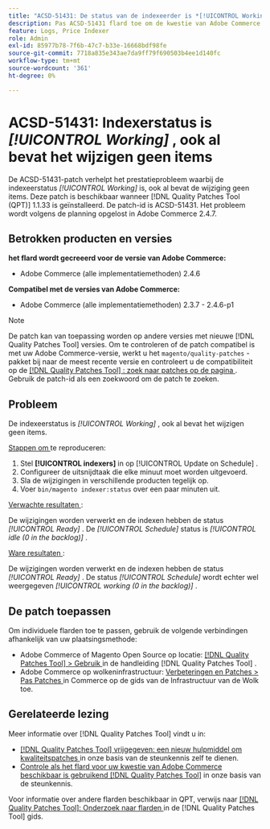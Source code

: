 ```yaml
---
title: "ACSD-51431: De status van de indexeerder is *[!UICONTROL Working]* alhoewel er geen ingangen in de changelog zijn"
description: Pas ACSD-51431 flard toe om de kwestie van Adobe Commerce te bevestigen waar de indexeerstatus * [!UICONTROL Working]* is alhoewel er geen ingangen in de verandering zijn.
feature: Logs, Price Indexer
role: Admin
exl-id: 85977b78-7f6b-47c7-b33e-16668bdf98fe
source-git-commit: 7718a835e343ae7da9ff79f690503b4ee1d140fc
workflow-type: tm+mt
source-wordcount: '361'
ht-degree: 0%

---
```


# ACSD-51431: Indexerstatus is *[!UICONTROL Working]* , ook al bevat het wijzigen geen items

De ACSD-51431-patch verhelpt het prestatieprobleem waarbij de indexeerstatus *[!UICONTROL Working]* is, ook al bevat de wijziging geen items. Deze patch is beschikbaar wanneer [!DNL Quality Patches Tool (QPT)] 1.1.33 is geïnstalleerd. De patch-id is ACSD-51431. Het probleem wordt volgens de planning opgelost in Adobe Commerce 2.4.7.

## Betrokken producten en versies

**het flard wordt gecreeerd voor de versie van Adobe Commerce:**

* Adobe Commerce (alle implementatiemethoden) 2.4.6

**Compatibel met de versies van Adobe Commerce:**

* Adobe Commerce (alle implementatiemethoden) 2.3.7 - 2.4.6-p1

>[!NOTE]
>
>De patch kan van toepassing worden op andere versies met nieuwe [!DNL Quality Patches Tool] versies. Om te controleren of de patch compatibel is met uw Adobe Commerce-versie, werkt u het `magento/quality-patches` -pakket bij naar de meest recente versie en controleert u de compatibiliteit op de [[!DNL Quality Patches Tool] : zoek naar patches op de pagina ](https://experienceleague.adobe.com/tools/commerce-quality-patches/index.html) . Gebruik de patch-id als een zoekwoord om de patch te zoeken.

## Probleem

De indexeerstatus is *[!UICONTROL Working]* , ook al bevat het wijzigen geen items.

<u> Stappen om </u> te reproduceren:

1. Stel **[!UICONTROL indexers]** in op [!UICONTROL Update on Schedule] .
1. Configureer de uitsnijdtaak die elke minuut moet worden uitgevoerd.
1. Sla de wijzigingen in verschillende producten tegelijk op.
1. Voer `bin/magento indexer:status` over een paar minuten uit.

<u> Verwachte resultaten </u>:

De wijzigingen worden verwerkt en de indexen hebben de status *[!UICONTROL Ready]* . De *[!UICONTROL Schedule]* status is *[!UICONTROL idle (0 in the backlog)]* .

<u> Ware resultaten </u>:

De wijzigingen worden verwerkt en de indexen hebben de status *[!UICONTROL Ready]* . De status *[!UICONTROL Schedule]* wordt echter wel weergegeven *[!UICONTROL working (0 in the backlog)]* .

## De patch toepassen

Om individuele flarden toe te passen, gebruik de volgende verbindingen afhankelijk van uw plaatsingsmethode:

* Adobe Commerce of Magento Open Source op locatie: [[!DNL Quality Patches Tool]  > Gebruik ](https://experienceleague.adobe.com/docs/commerce-operations/tools/quality-patches-tool/usage.html) in de handleiding [!DNL Quality Patches Tool] .
* Adobe Commerce op wolkeninfrastructuur: [ Verbeteringen en Patches > Pas Patches ](https://experienceleague.adobe.com/docs/commerce-cloud-service/user-guide/develop/upgrade/apply-patches.html) in Commerce op de gids van de Infrastructuur van de Wolk toe.

## Gerelateerde lezing

Meer informatie over [!DNL Quality Patches Tool] vindt u in:

* [[!DNL Quality Patches Tool]  vrijgegeven: een nieuw hulpmiddel om kwaliteitspatches ](/help/announcements/adobe-commerce-announcements/magento-quality-patches-released-new-tool-to-self-serve-quality-patches.md) in onze basis van de steunkennis zelf te dienen.
* [ Controle als het flard voor uw kwestie van Adobe Commerce beschikbaar is gebruikend  [!DNL Quality Patches Tool]](/help/support-tools/patches-available-in-qpt-tool/check-patch-for-magento-issue-with-magento-quality-patches.md) in onze basis van de steunkennis.

Voor informatie over andere flarden beschikbaar in QPT, verwijs naar [[!DNL Quality Patches Tool]: Onderzoek naar flarden ](https://experienceleague.adobe.com/tools/commerce-quality-patches/index.html) in de [!DNL Quality Patches Tool] gids.
